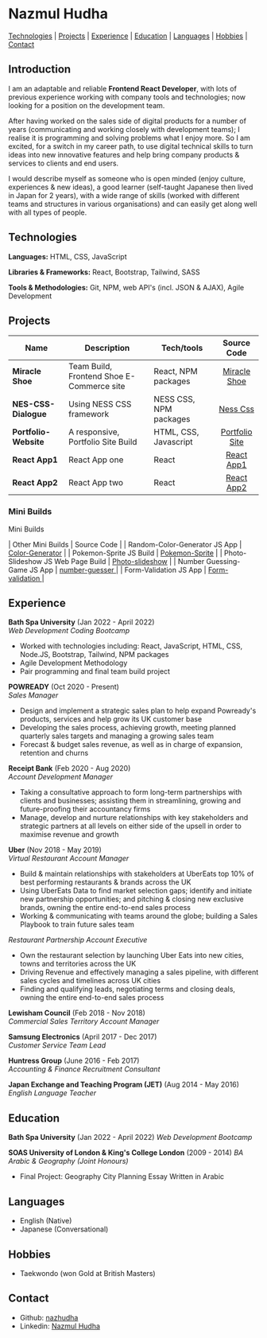 # Nazmul Hudha

[Technologies](#technologies) | [Projects](#projects) | [Experience](#experience) | [Education](#education) | [Languages](#languages) | [Hobbies](#hobbies) | [Contact](#contact)

## Introduction

I am an adaptable and reliable **Frontend React Developer**, with lots of previous experience working with company tools and technologies; now looking for a position on the development team.

After having worked on the sales side of digital products for a number of years (communicating and working closely with development teams); I realise it is programming and solving problems what I enjoy more.  So I am excited, for a switch in my career path, to use digital technical skills to turn ideas into new innovative features and help bring company products & services to clients and end users.

I would describe myself as someone who is open minded (enjoy culture, experiences & new ideas), a good learner (self-taught Japanese then lived in Japan for 2 years), with a wide range of skills (worked with different teams and structures in various organisations) and can easily get along well with all types of people.

## Technologies
**Languages:** HTML, CSS, JavaScript

**Libraries & Frameworks:** React, Bootstrap, Tailwind, SASS

**Tools & Methodologies:** Git, NPM, web API's (incl. JSON & AJAX), Agile Development

## Projects

| Name                         | Description       | Tech/tools        | Source Code |
| ---------------------------- | ----------------- | ----------------- | :---------: |
| **Miracle Shoe** | Team Build, Frontend Shoe E-Commerce site   | React, NPM packages | [Miracle Shoe](https://github.com/nazhudha/miracle-shoes-ecommerce) |
| **NES-CSS-Dialogue**          | Using NESS CSS framework   |  NESS CSS, NPM packages   |  [Ness Css ](https://github.com/nazhudha/css---NES-CSS-Dialogue)  |
| **Portfolio-Website**         |  A responsive, Portfolio Site Build   |  HTML, CSS, Javascript   |  [Portfolio Site](https://github.com/nazhudha/Portfolio-Website)  |
| **React App1**    |  React App one  |  React  |  [React App1](https://github.com/nazhudha?tab=repositories)  |
| **React App2**    |  React App two  |  React  |  [React App2](https://github.com/nazhudha?tab=repositories)  |


### Mini Builds
Mini Builds

| Other Mini Builds                       | Source Code       | 
| Random-Color-Generator JS App                    | [Color-Generator](https://github.com/nazhudha/Js---Random-Color-Generator) | 
| Pokemon-Sprite JS Build                   | [Pokemon-Sprite](https://github.com/nazhudha/Js---Pokemon-Sprite) |
| Photo-Slideshow JS Web Page Build                  | [Photo-slideshow](https://github.com/nazhudha/css---Photo-slideshow) |
| Number Guessing-Game JS App                  | [number-guesser ](https://github.com/nazhudha/Js---Guessing-Game-Simple) |
| Form-Validation JS App                  | [Form-validation ](https://github.com/nazhudha) |

## Experience

**Bath Spa University** (Jan 2022 - April 2022)  
_Web Development Coding Bootcamp_

- Worked with technologies including: React, JavaScript, HTML, CSS, Node.JS, Bootstrap, Tailwind, NPM packages 
- Agile Development Methodology
- Pair programming and final team build project 

**POWREADY** (Oct 2020 - Present)  
_Sales Manager_

- Design and implement a strategic sales plan to help expand Powready's products, services and help grow its UK customer base
- Developing the sales process, achieving growth, meeting planned quarterly sales targets and managing a growing sales team
- Forecast & budget sales revenue, as well as in charge of expansion, retention and churns 

**Receipt Bank** (Feb 2020 - Aug 2020)  
_Account Development Manager_

- Taking a consultative approach to form long-term partnerships with clients and businesses; assisting them in streamlining, growing and future-proofing their accountancy firms
- Manage, develop and nurture relationships with key stakeholders and strategic partners at all levels on either side of the upsell in order to maximise revenue and growth 

**Uber** (Nov 2018 - May 2019)  
_Virtual Restaurant Account Manager_

- Build & maintain relationships with stakeholders at UberEats top 10% of best performing restaurants & brands across the UK
- Using UberEats Data to find market selection gaps; identify and initiate new partnership opportunities; and pitching & closing new exclusive brands, owning the entire end-to-end sales process
- Working & communicating with teams around the globe; building a Sales Playbook to train future sales team

_Restaurant Partnership Account Executive_
- Own the restaurant selection by launching Uber Eats into new cities, towns and territories across the UK
- Driving Revenue and effectively managing a sales pipeline, with different sales cycles and timelines across UK cities 
- Finding and qualifying leads, negotiating terms and closing deals,  owning the entire end-to-end sales process

**Lewisham Council** (Feb 2018 - Nov 2018)  
_Commercial Sales Territory Account Manager_

**Samsung Electronics** (April 2017 - Dec 2017)  
_Customer Service Team Lead_

**Huntress Group** (June 2016 - Feb 2017)  
_Accounting & Finance Recruitment Consultant_

**Japan Exchange and Teaching Program (JET)** (Aug 2014 - May 2016)  
_English Language Teacher_


## Education

**Bath Spa University** (Jan 2022 - April 2022)
_Web Development Bootcamp_

**SOAS University of London & King's College London** (2009 - 2014) 
_BA Arabic & Geography (Joint Honours)_

- Final Project: Geography City Planning Essay Written in Arabic 

## Languages  

- English (Native)
- Japanese (Conversational)

## Hobbies

- Taekwondo (won Gold at British Masters)


## Contact
- Github: [nazhudha](https://github.com/nazhudha?tab=repositories)
- Linkedin: [Nazmul Hudha](https://www.linkedin.com/in/nazmul-h-7a44b7116/)